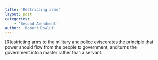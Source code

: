 ```yaml
---
title: 'Restricting arms'
layout: post
categories:
    - 'Second Amendment'
author: 'Robert Dowlut'
---
```


\[R\]estricting arms to the military and police eviscerates the principle that power should flow from the people to government, and turns the government into a master rather than a servant.